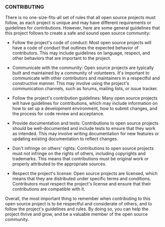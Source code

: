 ### CONTRIBUTING 

There is no one-size-fits-all set of rules that all open 
source projects must follow, as each project is unique and 
may have different requirements or guidelines for contributions. 
However, here are some general guidelines that this project follows 
to create a safe and sound open source community:

- Follow the project's code of conduct: Most open source projects will have a code 
of conduct that outlines the expected behavior of contributors. This may include 
guidelines on language, respect, and other behaviors that are important to the project.

- Communicate with the community: Open source projects are typically built and maintained 
by a community of volunteers. It's important to communicate with other contributors and maintainers 
in a respectful and constructive manner. This may involve using the project's communication channels, 
such as forums, mailing lists, or issue tracker.

- Follow the project's contribution guidelines: Many open source projects will have guidelines for 
contributions, which may include information on how to set up a development environment, how to 
submit changes, and the process for code review and acceptance.

- Provide documentation and tests: Contributions to open source projects should be well-documented 
and include tests to ensure that they work as intended. This may involve writing documentation 
for new features or updating existing documentation to reflect changes.

- Don't infringe on others' rights: Contributions to open source projects must not infringe on 
the rights of others, including copyrights and trademarks. This means that contributions must 
be original work or properly attributed to the appropriate sources.

- Respect the project's license: Open source projects are licensed, which means that they are 
distributed under specific terms and conditions. Contributors must respect the project's license 
and ensure that their contributions are compatible with it.

Overall, the most important thing to remember when contributing to this open source project is 
to be respectful and considerate of others, and to follow the project's guidelines and rules. 
By doing so, you can help the project thrive and grow, and be a valuable member of the open 
source community.
